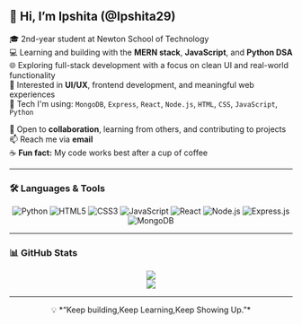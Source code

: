 ## 👋 Hi, I’m Ipshita (@Ipshita29)

🎓 2nd-year student at Newton School of Technology  
💻 Learning and building with the **MERN stack**, **JavaScript**, and **Python DSA**  
🌐 Exploring full-stack development with a focus on clean UI and real-world functionality  
🎨 Interested in **UI/UX**, frontend development, and meaningful web experiences  
📂 Tech I'm using: `MongoDB`, `Express`, `React`, `Node.js`, `HTML`, `CSS`, `JavaScript`, `Python`  

💞️ Open to **collaboration**, learning from others, and contributing to projects  
📫 Reach me via **email**  
☕ **Fun fact:** My code works best after a cup of coffee

---

### 🛠️ Languages & Tools

<p align="center">
  <img src="https://img.shields.io/badge/Python-0F172A?style=for-the-badge&logo=python&logoColor=white" alt="Python" />
  <img src="https://img.shields.io/badge/HTML5-0F172A?style=for-the-badge&logo=html5&logoColor=white" alt="HTML5" />
  <img src="https://img.shields.io/badge/CSS3-0F172A?style=for-the-badge&logo=css3&logoColor=white" alt="CSS3" />
  <img src="https://img.shields.io/badge/JavaScript-0F172A?style=for-the-badge&logo=javascript&logoColor=white" alt="JavaScript" />
  <img src="https://img.shields.io/badge/React-0F172A?style=for-the-badge&logo=react&logoColor=61DAFB" alt="React" />
  <img src="https://img.shields.io/badge/Node.js-0F172A?style=for-the-badge&logo=node.js&logoColor=white" alt="Node.js" />
  <img src="https://img.shields.io/badge/Express.js-0F172A?style=for-the-badge&logo=express&logoColor=white" alt="Express.js" />
  <img src="https://img.shields.io/badge/MongoDB-0F172A?style=for-the-badge&logo=mongodb&logoColor=white" alt="MongoDB" />
</p>

---

### 📊 GitHub Stats

<p align="center">
  <img src="https://github-readme-stats.vercel.app/api?username=Ipshita29&show_icons=true&theme=tokyonight&hide_border=true&title_color=5ED3F3&icon_color=5ED3F3&text_color=CAD6F7&bg_color=0F172A" />
  <br />
  <img src="https://github-readme-streak-stats.herokuapp.com/?user=Ipshita29&theme=tokyonight&hide_border=true&ring=5ED3F3&fire=5ED3F3&currStreakLabel=CAD6F7&currStreakNum=CAD6F7" />
</p>

---

<p align="center">
  💡 *“Keep building,Keep Learning,Keep Showing Up.”*
</p>


<!---
Ipshita29/Ipshita29 is a ✨ special ✨ repository because its `README.md` (this file) appears on your GitHub profile.
You can click the Preview link to take a look at your changes.
--->
